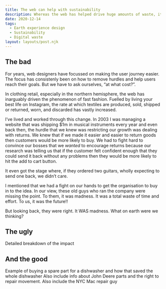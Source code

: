 ```yaml
---
title: The web can help with sustainability
description: Whereas the web has helped drive huge amounts of waste, it’s not all bad.
date: 2020-12-14
tags:
  - Earth experience design
  - Sustainability
  - Digital waste
layout: layouts/post.njk
---
```


## The bad
For years, web designers have focussed on making the user journey easier. The focus has consistenly been on how to remove hurdles and help users reach their goals. But we have to ask ourselves, “at what cost?”.

In clothing retail, especially in the northern hemisphere, the web has inarguably driven the phenomenon of fast fashion. Fuelled by living your best life on Instagram, the rate at which textiles are produced, sold, shipped or returned, worn, and discarded has vastly increased.

I’ve lived and worked through this change. In 2003 I was managing a website that was shipping $1m in musical instruments every year and even back then, the hurdle that we knew was restricting our growth was dealing with returns. We knew that if we made it easier and easier to return goods then customers would be more likely to buy. We had to fight hard to convince our bosses that we _wanted_ to encourage returns because our research was telling us that if the customer felt confident enough that they could send it back without any problems then they would be more likely to hit the add to cart button.

It even got the stage where, if they ordered two guitars, wholly expecting to send one back, we didn’t care.

I mentioned that we had a fight on our hands to get the organisation to buy in to the idea. In our view, these old guys who ran the company were missing the point. To them, it was madness. It was a total waste of time and effort. To us, it was the future!!

But looking back, they were right. It WAS madness. What on earth were we thinking?


## The ugly

Detailed breakdown of the impact


## And the good

Example of buying a spare part for a dishwasher and how that saved the whole dishwasher
Also include info about John Deere parts and the right to repair movement.
Also include the NYC Mac repair guy